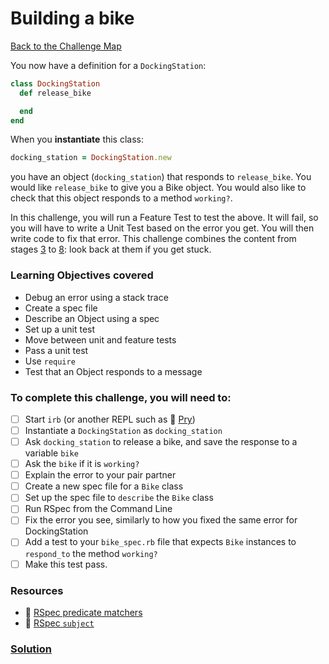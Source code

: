 # Building a bike

[Back to the Challenge Map](../0_challenge_map.md)

You now have a definition for a `DockingStation`:

```ruby
class DockingStation
  def release_bike

  end
end
```

When you **instantiate** this class:

```ruby
docking_station = DockingStation.new
``` 

you have an object (`docking_station`) that responds to `release_bike`. You would like `release_bike` to give you a Bike object. You would also like to check that this object responds to a method `working?`.

In this challenge, you will run a Feature Test to test the above. It will fail, so you will have to write a Unit Test based on the error you get. You will then write code to fix that error. This challenge combines the content from stages [3](3_from_domain_models_to_feature_tests.md) to [8](8_back_to_the_unit.md): look back at them if you get stuck.

### Learning Objectives covered
- Debug an error using a stack trace
- Create a spec file
- Describe an Object using a spec
- Set up a unit test
- Move between unit and feature tests
- Pass a unit test
- Use `require`
- Test that an Object responds to a message

### To complete this challenge, you will need to:

- [ ] Start `irb` (or another REPL such as :pill: [Pry](https://github.com/makersacademy/course/blob/master/pills/pry.md))
- [ ] Instantiate a `DockingStation` as `docking_station`
- [ ] Ask `docking_station` to release a bike, and save the response to a variable `bike`
- [ ] Ask the `bike` if it is `working?`
- [ ] Explain the error to your pair partner
- [ ] Create a new spec file for a `Bike` class
- [ ] Set up the spec file to `describe` the `Bike` class
- [ ] Run RSpec from the Command Line
- [ ] Fix the error you see, similarly to how you fixed the same error for DockingStation
- [ ] Add a test to your `bike_spec.rb` file that expects `Bike` instances to `respond_to` the method `working?`
- [ ] Make this test pass.

### Resources
- :pill: [RSpec predicate matchers](https://github.com/makersacademy/course/blob/master/pills/rspec_predicate.md)
- :pill: [RSpec `subject`](https://github.com/makersacademy/course/blob/master/pills/rspec_subject.md)


### [Solution](solutions/9.md)